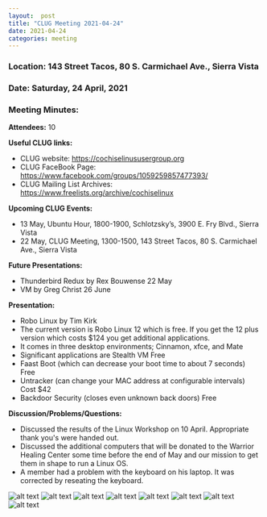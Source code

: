 ```yaml
---
layout:  post
title: "CLUG Meeting 2021-04-24"
date: 2021-04-24
categories: meeting
---
```


### Location: 143 Street Tacos, 80 S. Carmichael Ave., Sierra Vista

### Date: Saturday, 24 April, 2021

### Meeting Minutes:

**Attendees:** 10

**Useful CLUG links:**
 * CLUG website:  https://cochiselinususergroup.org
 * CLUG FaceBook Page:  https://www.facebook.com/groups/1059259857477393/
 * CLUG Mailing List Archives:  https://www.freelists.org/archive/cochiselinux
 
**Upcoming CLUG Events:**
 * 13 May, Ubuntu Hour, 1800-1900, Schlotzsky’s, 3900 E. Fry Blvd., Sierra Vista 
 * 22 May, CLUG Meeting, 1300-1500, 143 Street Tacos, 80 S. Carmichael Ave., Sierra Vista

**Future Presentations:**
 * Thunderbird Redux by Rex Bouwense 22 May
 * VM by Greg Christ 26 June

**Presentation:**  
 * Robo Linux by Tim Kirk
 * The current version is Robo Linux 12 which is free.  If you get the 12 plus version which costs $124 you get additional applications.
 * It comes in three desktop environments; Cinnamon, xfce, and Mate
 * Significant applications are Stealth VM Free
 * Faast Boot (which can decrease your boot time to about 7 seconds) Free
 * Untracker (can change your MAC address at configurable intervals) Cost $42
 * Backdoor Security (closes even unknown back doors) Free

**Discussion/Problems/Questions:**
 * Discussed the results of the Linux Workshop on 10 April.  Appropriate thank you's were handed out.
 * Discussed the additional computers that will be donated to the Warrior Healing Center some time before the end of May and our mission to get them in shape to run a Linux OS.
 * A member had a problem with the keyboard on his laptop.  It was corrected by reseating the keyboard.

![alt text](https://raw.githubusercontent.com/CochiseLinuxUsersGroup/CochiseLinuxUsersGroup.github.io/master/images/rsz_clug_mtg_2021-04-24_1.jpg)
![alt text](https://raw.githubusercontent.com/CochiseLinuxUsersGroup/CochiseLinuxUsersGroup.github.io/master/images/rsz_clug_mtg_2021-04-24_2.jpg)
![alt text](https://raw.githubusercontent.com/CochiseLinuxUsersGroup/CochiseLinuxUsersGroup.github.io/master/images/rsz_clug_mtg_2021-04-24_3.jpg)
![alt text](https://raw.githubusercontent.com/CochiseLinuxUsersGroup/CochiseLinuxUsersGroup.github.io/master/images/rsz_clug_mtg_2021-04-24_4.jpg)
![alt text](https://raw.githubusercontent.com/CochiseLinuxUsersGroup/CochiseLinuxUsersGroup.github.io/master/images/rsz_clug_mtg_2021-04-24_5.jpg)
![alt text](https://raw.githubusercontent.com/CochiseLinuxUsersGroup/CochiseLinuxUsersGroup.github.io/master/images/rsz_clug_mtg_2021-04-24_6.jpg)
![alt text](https://raw.githubusercontent.com/CochiseLinuxUsersGroup/CochiseLinuxUsersGroup.github.io/master/images/rsz_clug_mtg_2021-04-24_7.jpg)
![alt text](https://raw.githubusercontent.com/CochiseLinuxUsersGroup/CochiseLinuxUsersGroup.github.io/master/images/rsz_clug_mtg_2021-04-24_8.jpg)
